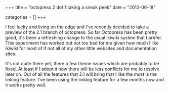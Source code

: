 +++
title = "octopress 2 dot 1 taking a sneak peek"
date = "2012-06-18"


categories = []
+++

I feel lucky and living on the edge and I've recently decided to take
a preview of the 2.1 branch of octopress. So far Octopress has been
pretty good, it's been a refreshing change to the usual ikiwiki system
that I prefer. This experiment has worked out not too bad for me given
how much I like ikiwiki for most of if not all of my other little
websites and documentation sites.

It's not quite there yet, there a few theme issues which are probably
to be fixed. At least if I adopt it now there will be less conflicts
for me to resolve later on. Out of all the features that 2.1 will
bring that I like the most is the linklog feature. I've been using the
linklog feature for a few months now and it works pretty well.
